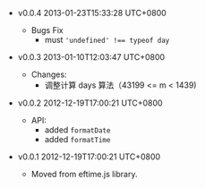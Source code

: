 * v0.0.4 2013-01-23T15:33:28 UTC+0800
  - Bugs Fix
    * must `'undefined' !== typeof day`

* v0.0.3 2013-01-10T12:03:47 UTC+0800
  - Changes:
    * 调整计算 days 算法（43199 <= m < 1439)

* v0.0.2 2012-12-19T17:00:21 UTC+0800
  - API:
    * added `formatDate`
    * added `formatTime`

* v0.0.1 2012-12-19T17:00:21 UTC+0800
  - Moved from eftime.js library.
